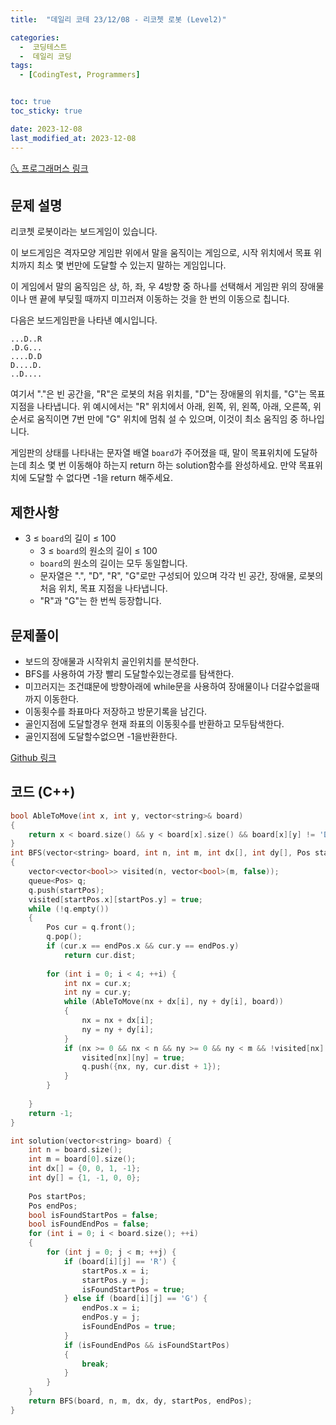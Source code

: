 ```yaml
---
title:  "데일리 코테 23/12/08 - 리코쳇 로봇 (Level2)" 

categories:
  -  코딩테스트
  -  데일리 코딩
tags:
  - [CodingTest, Programmers]


toc: true
toc_sticky: true

date: 2023-12-08
last_modified_at: 2023-12-08
---
```


[🌜 프로그래머스 링크](https://school.programmers.co.kr/learn/courses/30/lessons/169199)

## 문제 설명
리코쳇 로봇이라는 보드게임이 있습니다.

이 보드게임은 격자모양 게임판 위에서 말을 움직이는 게임으로, 시작 위치에서 목표 위치까지 최소 몇 번만에 도달할 수 있는지 말하는 게임입니다.

이 게임에서 말의 움직임은 상, 하, 좌, 우 4방향 중 하나를 선택해서 게임판 위의 장애물이나 맨 끝에 부딪힐 때까지 미끄러져 이동하는 것을 한 번의 이동으로 칩니다.

다음은 보드게임판을 나타낸 예시입니다.

```
...D..R
.D.G...
....D.D
D....D.
..D....
```

여기서 "."은 빈 공간을, "R"은 로봇의 처음 위치를, "D"는 장애물의 위치를, "G"는 목표지점을 나타냅니다.
위 예시에서는 "R" 위치에서 아래, 왼쪽, 위, 왼쪽, 아래, 오른쪽, 위 순서로 움직이면 7번 만에 "G" 위치에 멈춰 설 수 있으며, 이것이 최소 움직임 중 하나입니다.

게임판의 상태를 나타내는 문자열 배열 `board`가 주어졌을 때, 말이 목표위치에 도달하는데 최소 몇 번 이동해야 하는지 return 하는 solution함수를 완성하세요. 만약 목표위치에 도달할 수 없다면 -1을 return 해주세요.

## 제한사항
- 3 ≤ `board`의 길이 ≤ 100
  - 3 ≤ `board`의 원소의 길이 ≤ 100
  - `board`의 원소의 길이는 모두 동일합니다.
  - 문자열은 ".", "D", "R", "G"로만 구성되어 있으며 각각 빈 공간, 장애물, 로봇의 처음 위치, 목표 지점을 나타냅니다.
  - "R"과 "G"는 한 번씩 등장합니다.

## 문제풀이
- 보드의 장애물과 시작위치 골인위치를 분석한다.
- BFS를 사용하여 가장 빨리 도달할수있는경로를 탐색한다.
- 미끄러지는 조건떄문에 방향아래에 while문을 사용하여 장애물이나 더갈수없을때까지 이동한다.
- 이동횟수를 좌표마다 저장하고 방문기록을 남긴다.
- 골인지점에 도달할경우 현재 좌표의 이동횟수를 반환하고 모두탐색한다.
- 골인지점에 도달할수없으면 -1을반환한다.

[Github 링크](https://github.com/OneThingChanged/DailyCodingTest/blob/main/Program/CodingTestCpp/Level2/RicochatRobot.h)

## 코드 (C++)
```cpp
bool AbleToMove(int x, int y, vector<string>& board)
{
    return x < board.size() && y < board[x].size() && board[x][y] != 'D';  
}
int BFS(vector<string> board, int n, int m, int dx[], int dy[], Pos startPos, Pos endPos)
{
    vector<vector<bool>> visited(n, vector<bool>(m, false));
    queue<Pos> q;
    q.push(startPos);
    visited[startPos.x][startPos.y] = true;
    while (!q.empty())
    {
        Pos cur = q.front();
        q.pop();
        if (cur.x == endPos.x && cur.y == endPos.y)
            return cur.dist;
        
        for (int i = 0; i < 4; ++i) {
            int nx = cur.x;
            int ny = cur.y;
            while (AbleToMove(nx + dx[i], ny + dy[i], board))
            {
                nx = nx + dx[i];
                ny = ny + dy[i];
            }
            if (nx >= 0 && nx < n && ny >= 0 && ny < m && !visited[nx][ny] && board[nx][ny] != 'D') {
                visited[nx][ny] = true;
                q.push({nx, ny, cur.dist + 1});
            }
        }
        
    }
    return -1;
}

int solution(vector<string> board) {
    int n = board.size();
    int m = board[0].size();
    int dx[] = {0, 0, 1, -1};
    int dy[] = {1, -1, 0, 0};
    
    Pos startPos;
    Pos endPos;
    bool isFoundStartPos = false;
    bool isFoundEndPos = false;
    for (int i = 0; i < board.size(); ++i)
    {
        for (int j = 0; j < m; ++j) {
            if (board[i][j] == 'R') {
                startPos.x = i;
                startPos.y = j;
                isFoundStartPos = true;
            } else if (board[i][j] == 'G') {
                endPos.x = i;
                endPos.y = j;
                isFoundEndPos = true;
            }
            if (isFoundEndPos && isFoundStartPos)
            {
                break;
            }
        }
    }
    return BFS(board, n, m, dx, dy, startPos, endPos);
}
```
## 
<script src="https://utteranc.es/client.js"
        repo="OneThingChanged/OneThingChanged.github.io"
        issue-term="pathname"
        label="utterances"
        theme="github-dark"
        crossorigin="anonymous"
        async>
</script>

